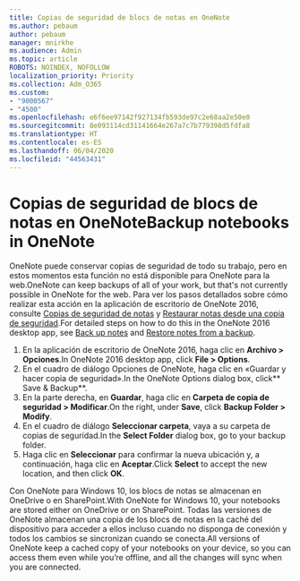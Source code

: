 ```yaml
---
title: Copias de seguridad de blocs de notas en OneNote
ms.author: pebaum
author: pebaum
manager: mnirkhe
ms.audience: Admin
ms.topic: article
ROBOTS: NOINDEX, NOFOLLOW
localization_priority: Priority
ms.collection: Adm_O365
ms.custom:
- "9000567"
- "4500"
ms.openlocfilehash: e6f6ee97142f927134fb593de97c2e68aa2e50e0
ms.sourcegitcommit: 8e093114cd31141664e267a7c7b779398d5fdfa8
ms.translationtype: HT
ms.contentlocale: es-ES
ms.lasthandoff: 06/04/2020
ms.locfileid: "44563431"
---
```

# <a name="backup-notebooks-in-onenote"></a><span data-ttu-id="3c854-102">Copias de seguridad de blocs de notas en OneNote</span><span class="sxs-lookup"><span data-stu-id="3c854-102">Backup notebooks in OneNote</span></span>

<span data-ttu-id="3c854-103">OneNote puede conservar copias de seguridad de todo su trabajo, pero en estos momentos esta función no está disponible para OneNote para la web.</span><span class="sxs-lookup"><span data-stu-id="3c854-103">OneNote can keep backups of all of your work, but that's not currently possible in OneNote for the web.</span></span> <span data-ttu-id="3c854-104">Para ver los pasos detallados sobre cómo realizar esta acción en la aplicación de escritorio de OneNote 2016, consulte [Copias de seguridad de notas](https://support.office.com/article/back-up-notes-f58b34b0-611d-435e-87fa-7942a1767af4#id0eaabaaa=2016,_2013,_2010) y [Restaurar notas desde una copia de seguridad](https://support.microsoft.com/office/5daf9cb0-6769-4998-a5de-f044fdd0d831).</span><span class="sxs-lookup"><span data-stu-id="3c854-104">For detailed steps on how to do this in the OneNote 2016 desktop app, see [Back up notes](https://support.office.com/article/back-up-notes-f58b34b0-611d-435e-87fa-7942a1767af4#id0eaabaaa=2016,_2013,_2010) and [Restore notes from a backup](https://support.microsoft.com/office/5daf9cb0-6769-4998-a5de-f044fdd0d831).</span></span>

1. <span data-ttu-id="3c854-105">En la aplicación de escritorio de OneNote 2016, haga clic en **Archivo > Opciones**.</span><span class="sxs-lookup"><span data-stu-id="3c854-105">In OneNote 2016 desktop app, click **File > Options**.</span></span>
2. <span data-ttu-id="3c854-106">En el cuadro de diálogo Opciones de OneNote, haga clic en «Guardar y hacer copia de seguridad».</span><span class="sxs-lookup"><span data-stu-id="3c854-106">In the OneNote Options dialog box, click\*\* Save & Backup\*\*.</span></span>
3. <span data-ttu-id="3c854-107">En la parte derecha, en **Guardar**, haga clic en **Carpeta de copia de seguridad > Modificar**.</span><span class="sxs-lookup"><span data-stu-id="3c854-107">On the right, under **Save**, click **Backup Folder > Modify**.</span></span>
4. <span data-ttu-id="3c854-108">En el cuadro de diálogo **Seleccionar carpeta**, vaya a su carpeta de copias de seguridad.</span><span class="sxs-lookup"><span data-stu-id="3c854-108">In the **Select Folder** dialog box, go to your backup folder.</span></span>
5. <span data-ttu-id="3c854-109">Haga clic en **Seleccionar** para confirmar la nueva ubicación y, a continuación, haga clic en **Aceptar**.</span><span class="sxs-lookup"><span data-stu-id="3c854-109">Click **Select** to accept the new location, and then click **OK**.</span></span>

<span data-ttu-id="3c854-110">Con OneNote para Windows 10, los blocs de notas se almacenan en OneDrive o en SharePoint.</span><span class="sxs-lookup"><span data-stu-id="3c854-110">With OneNote for Windows 10, your notebooks are stored either on OneDrive or on SharePoint.</span></span> <span data-ttu-id="3c854-111">Todas las versiones de OneNote almacenan una copia de los blocs de notas en la caché del dispositivo para acceder a ellos incluso cuando no disponga de conexión y todos los cambios se sincronizan cuando se conecta.</span><span class="sxs-lookup"><span data-stu-id="3c854-111">All versions of OneNote keep a cached copy of your notebooks on your device, so you can access them even while you’re offline, and all the changes will sync when you are connected.</span></span>
